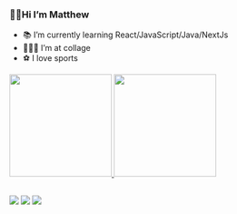 ### 👋🏻Hi I’m Matthew 
 
- 📚 I’m currently learning React/JavaScript/Java/NextJs
- 👨🏻‍🎓 I’m at collage 
- ⚽ I love sports

 <div>
  <a href="https://github.com/MatthewAraujo">
  <img height="180em" src="https://github-readme-stats.vercel.app/api?username=MatthewAraujo&show_icons=true&theme=dracula&include_all_commits=true&count_private=true"/>
  <img height="180em" src="https://github-readme-stats.vercel.app/api/top-langs/?username=MatthewAraujo&layout=compact&langs_count=7&theme=dracula"/>
</div>
  
  ##
  
  <div> 
  <a href="https://www.instagram.com/matthewaraujo_" target="_blank"><img src="https://img.shields.io/badge/-Instagram-%23E4405F?style=for-the-badge&logo=instagram&logoColor=white" target="_blank"></a>
  <a href = "mailto:matthewaraujo20@gmail.com"><img src="https://img.shields.io/badge/-Gmail-%23333?style=for-the-badge&logo=gmail&logoColor=white" target="_blank"></a>
  <a href="https://www.linkedin.com/in/matthew-araujo-2144b8212/" target="_blank"><img src="https://img.shields.io/badge/-LinkedIn-%230077B5?style=for-the-badge&logo=linkedin&logoColor=white" target="_blank"></a> 
  </div>
